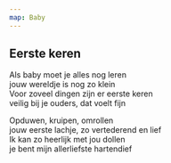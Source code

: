 ```yaml
---
map: Baby
---
```


## Eerste keren

Als baby moet je alles nog leren \
jouw wereldje is nog zo klein \
Voor zoveel dingen zijn er eerste keren \
veilig bij je ouders, dat voelt fijn

Opduwen, kruipen, omrollen \
jouw eerste lachje, zo vertederend en lief \
Ik kan zo heerlijk met jou dollen \
je bent mijn allerliefste hartendief
